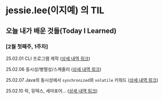 # jessie.lee(이지예) 의 TIL

## 오늘 내가 배운 것들(Today I Learned)

### [2월 첫째주, 1주차]

25.02.01 CLI 프로그램 제작 ([상세 내역 링크](https://github.com/100-hours-a-week/jessie-til/blob/main/2025_FEB/2025-02-01.md))

25.02.06 동시성/병렬성/스케줄러 ([상세 내역 링크](https://github.com/100-hours-a-week/jessie-til/blob/main/2025_FEB/2025-02-06.md))

25.02.07 Java의 동시성에서 `synchronized`와 `volatile` 키워드 ([상세 내역 링크](https://github.com/100-hours-a-week/jessie-til/blob/main/2025_FEB/2025-02-06.md))

25.02.10 락, 뮤텍스, 세마포어... ([상세 내역 링크](https://github.com/100-hours-a-week/jessie-til/blob/main/2025_FEB/2025-02-10.md))

